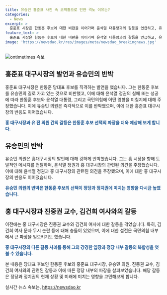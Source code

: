 ```yaml
---
title: 유승민 홍준표 사진 속 코박홍으로 인한 격노 이유는?
categories:
  - News
excerpt: >
  홍준표 시장은 한동훈 후보에 대한 비판을 이어가며 윤석열 대통령과의 갈등을 언급하고, 유승민 전 의원과의 공방을 펼치고 있습니다. 또한, 홍 시장은 윤석열 대통령을 향한 도발적인 태도를 보였고, 유 전 의원은 홍 시장을 기회주의자로 비판하며 그의 도발적인 행동을 비난했습니다. 또한, 홍 시장은 김건희 여사 문자 무시 논란으로 진중권 교수와 충돌하며 논란을 빚고 있습니다.
feature_text: >
  홍준표 시장은 한동훈 후보에 대한 비판을 이어가며 윤석열 대통령과의 갈등을 언급하고, 유승민 전 의원과의 공방을 펼치고 있습니다. 또한, 홍 시장은 윤석열 대통령을 향한 도발적인 태도를 보였고, 유 전 의원은 홍 시장을 기회주의자로 비판하며 그의 도발적인 행동을 비난했습니다. 또한, 홍 시장은 김건희 여사 문자 무시 논란으로 진중권 교수와 충돌하며 논란을 빚고 있습니다.
image: 'https://newsdao.kr/res/images/meta/newsdao_breakingnews.jpg'
---
```


<p><img src="https://newsdao.kr/res/images/meta/newsdao_breakingnews.jpg" alt="ontimetimes 속보" /></p>

<h2 data-ke-size="size26">홍준표 대구시장의 발언과 유승민의 반박</h2>

<p>홍준표 대구시장은 한동훈 당대표 후보를 직격하는 발언을 했습니다. 그는 한동훈 후보를 유승민의 길로 가고 있는 것으로 비판했고, 이에 대해 윤석열 정권의 실패 또는 성공에 따라 한동훈 후보와 윤석열 대통령, 그리고 국민의힘에 어떤 영향을 미칠지에 대해 주장했습니다. 이에 유승민 의원은 즉각적으로 이를 반박했으며, 이에 대한 홍준표 대구시장의 반응도 이어졌습니다.</p>

<p data-ke-size="size16"><b><span style="color: #1a5490;">홍 대구시장과 유 전 의원 간의 갈등은 한동훈 후보 선택의 파장을 더욱 예상해 보게 합니다.</span></b></p>

<h2 data-ke-size="size26">유승민의 반박</h2>

<p>유승민 의원은 홍대구시장의 발언에 대해 강하게 반박했습니다. 그는 홍 시장을 향해 도발적인 메시지를 전달하며, 윤석열 정권과 홍 대구시장의 관련된 의견을 주장했습니다. 이에 대해 윤석열 정권과 홍 대구시장의 관련된 의견을 주장했으며, 이에 대한 홍 대구시장의 반응도 이어졌습니다.</p>

<p data-ke-size="size16"><b><span style="color: #1a5490;">유승민 의원의 반박은 한동훈 후보의 선택이 정당과 정치권에 미치는 영향을 다시금 높였습니다.</span></b></p>

<h2 data-ke-size="size26">홍 대구시장과 진중권 교수, 김건희 여사와의 갈등</h2>

<p>이전에는 홍 대구시장은 진중권 교수와 김건희 여사에 대한 갈등을 겪었습니다. 특히, 김건희 여사 문자 무시 논란 등에 대해 충돌이 있었으며, 이에 대한 설전은 국민의힘 내부에서 큰 파장을 일으키기도 했습니다.</p>

<p data-ke-size="size16"><b><span style="color: #1a5490;">홍 대구시장의 다른 갈등 사례를 통해 그의 강경한 입장과 정당 내부 갈등의 복합성을 엿볼 수 있습니다.</span></b></p>

<p>본 내용은 당대표 후보인 한동훈 후보와 홍준표 대구시장, 유승민 의원, 진중권 교수, 김건희 여사와의 관련된 갈등과 이에 따른 정당 내부의 파장을 살펴보았습니다. 해당 갈등은 정당과 정치권의 현재 상황 및 미래에 미치는 영향을 고민해보게 합니다.</p>
실시간 뉴스 속보는, <a href="https://newsdao.kr" rel="dofollow">https://newsdao.kr</a>


